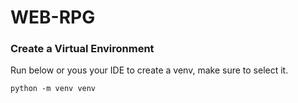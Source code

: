 # WEB-RPG

### Create a Virtual Environment

Run below or yous your IDE to create a venv, 
make sure to select it.

```python -m venv venv```

